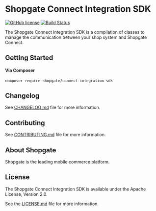 # Shopgate Connect Integration SDK

[![GitHub license](http://dmlc.github.io/img/apache2.svg)](LICENSE.md)
[![Build Status](https://travis-ci.org/shopgate/cloud-integration-sdk.svg?branch=master)](https://travis-ci.org/shopgate/cloud-integration-sdk)

The Shopgate Connect Integration SDK is a compilation of classes to manage the communication between your shop system and Shopgate Connect.

## Getting Started
#### Via Composer
```composer require shopgate/connect-integration-sdk```

## Changelog

See [CHANGELOG.md](CHANGELOG.md) file for more information.

## Contributing

See [CONTRIBUTING.md](docs/CONTRIBUTING.md) file for more information.

## About Shopgate

Shopgate is the leading mobile commerce platform.

## License

The Shopgate Connect Integration SDK is available under the Apache License, Version 2.0.

See the [LICENSE.md](LICENSE.md) file for more information.
